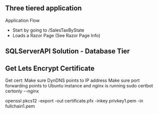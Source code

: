 ## Three tiered application ##
Application Flow

- Start by going to <Server URL>/SalesTaxByState
- Loads a Razor Page (See Razor Page Info)

## SQLServerAPI Solution - Database Tier ##

## Get Lets Encrypt Certificate ##
Get cert:
Make sure DynDNS points to IP address
Make sure port forwarding points to Ubuntu instance and nginx is running
sudo certbot certonly --nginx

openssl pkcs12 -export -out certificate.pfx -inkey privkey1.pem -in fullchain1.pem